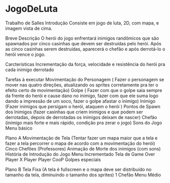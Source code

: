 # JogoDeLuta
Trabalho de Salles
Introdução
Consiste em jogo de luta, 2D, com mapa, e imagem vista de cima.

Breve Descrição
O herói do jogo enfrentará inimigos randômicos que são spawnados por cinco casinhas que devem ser destruídas pelo herói. Após as cinco casinhas serem destruídas, aparecerá o chefão e após derrotá-lo o herói vence o jogo.

Carcterísticas
Incrementação da força, velocidade e resistência do herói pra cada inimigo derrotado


Tarefas à executar
Movimentação do Personagem ( Fazer o personagem se mover nas quatro direções, atualizando os sprites corretamente pra ter o efeito certo de movimentação)
Golpe ( Fazer com que o golpe saia sempre da frente do herói e cause dano no inimigo, fazer com que ele suma logo dando a impressão de um soco, fazer o golpe afastar o inimigo)
Inimigo (Fazer inimigos que persigam o herói, ataquem o herói )
Pontos de Spawn dos Inimigos (fazer casinhas que criem inimigos e que podem ser derrotadas, depois de derrotadas os inimigos deixam de nascer)
Chefão (inimigo mais forte e mais rápido, condição pra zerar o jogo)
Sons do Jogo
Menu básico


Plano A
Movimentação de Tela (Tentar fazer um mapa maior que a tela e fazer a tela percorrer o mapa de acordo com a movimentação do herói)
Cinco Chefões (Professores)
Animação de Morte dos inimigos (com sons)
História de Introdução do Jogo
Menu Incrementado
Tela de Game Over
Player X Player
Player CooP
Golpes especiais

Plano B
Tela Fixa (A tela é fullscreen e o mapa deve ser distribuído no tamanho da tela, diminuindo o tamanho dos sprites)
1 Chefão
Menu Médio

